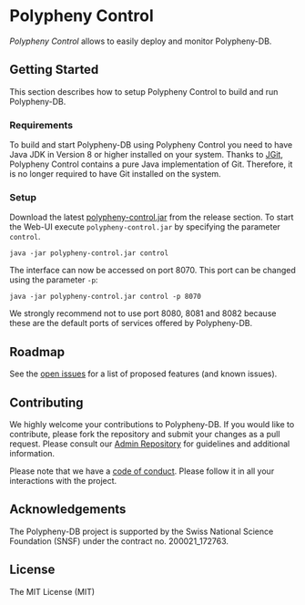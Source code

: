 # Polypheny Control #
_Polypheny Control_ allows to easily deploy and monitor Polypheny-DB. 


## Getting Started ##
This section describes how to setup Polypheny Control to build and run Polypheny-DB.


### Requirements ###
To build and start Polypheny-DB using Polypheny Control you need to have Java JDK in Version 8 or higher installed on your system.
Thanks to [JGit](https://github.com/eclipse/jgit), Polypheny Control contains a pure Java implementation of Git. Therefore, it is no longer required to have Git installed on the system.


### Setup ###
Download the latest [polypheny-control.jar](https://github.com/polypheny/Polypheny-Control/releases/latest) from the release section. 
To start the Web-UI execute `polypheny-control.jar` by specifying the parameter `control`.

```
java -jar polypheny-control.jar control
```

The interface can now be accessed on port 8070. This port can be changed using the parameter `-p`:

```
java -jar polypheny-control.jar control -p 8070
```

We strongly recommend not to use port 8080, 8081 and 8082 because these are the default ports of services offered by Polypheny-DB.


## Roadmap ##
See the [open issues](https://github.com/polypheny/Polypheny-Control/issues) for a list of proposed features (and known issues).


## Contributing ##
We highly welcome your contributions to Polypheny-DB. If you would like to contribute, please fork the repository and submit your changes as a pull request. Please consult our [Admin Repository](https://github.com/polypheny/Admin) for guidelines and additional information.

Please note that we have a [code of conduct](https://github.com/polypheny/Admin/blob/master/CODE_OF_CONDUCT.md). Please follow it in all your interactions with the project. 


## Acknowledgements
The Polypheny-DB project is supported by the Swiss National Science Foundation (SNSF) under the contract no. 200021_172763.


## License ##
The MIT License (MIT)
